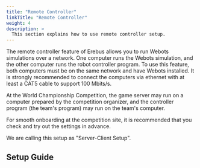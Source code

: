 ```yaml
---
title: "Remote Controller"
linkTitle: "Remote Controller"
weight: 4
description: >
  This section explains how to use remote controller setup.
---
```


The remote controller feature of Erebus allows you to run Webots simulations over a network. One computer runs the Webots simulation, and the other computer runs the robot controller program. To use this feature, both computers must be on the same network and have Webots installed. It is strongly recommended to connect the computers via ethernet with at least a CAT5 cable to support 100 Mbits/s.

At the World Championship Competition, the game server may run on a computer prepared by the competition organizer, and the controller program (the team's program) may run on the team's computer.

For smooth onboarding at the competition site, it is recommended that you check and try out the settings in advance.

We are calling this setup as "Server-Client Setup".

## Setup Guide
